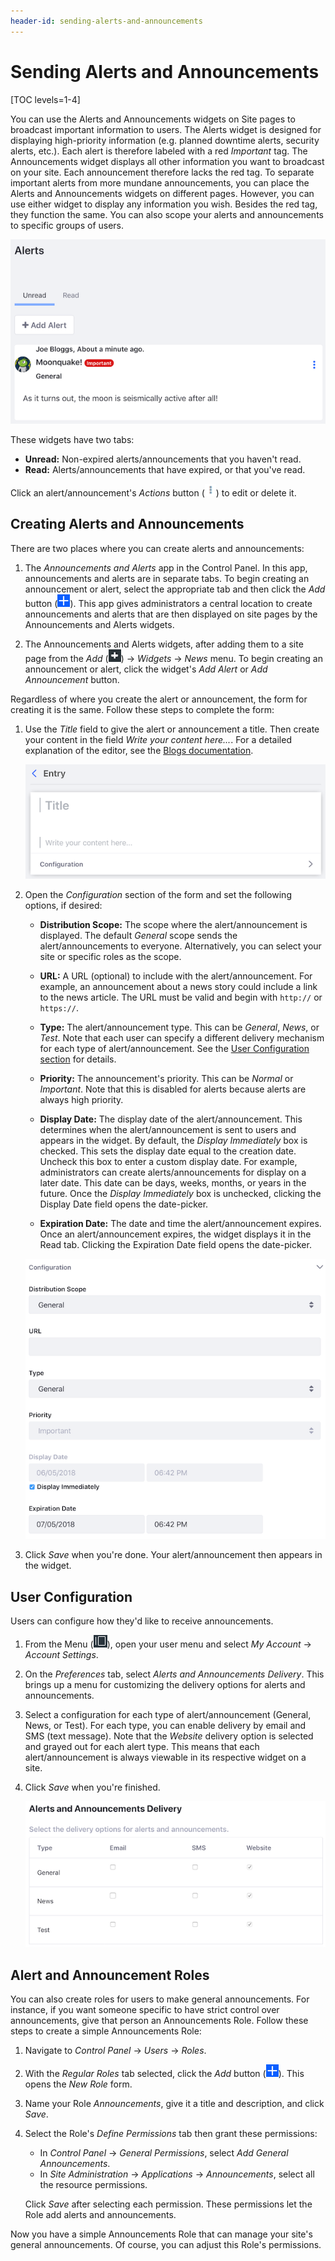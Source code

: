 ```yaml
---
header-id: sending-alerts-and-announcements
---
```


# Sending Alerts and Announcements

[TOC levels=1-4]

You can use the Alerts and Announcements widgets on Site pages to broadcast 
important information to users. The Alerts widget is designed for displaying 
high-priority information (e.g. planned downtime alerts, security alerts, etc.). 
Each alert is therefore labeled with a red *Important* tag. The Announcements
widget displays all other information you want to broadcast on your site. Each
announcement therefore lacks the red tag. To separate important alerts from
more mundane announcements, you can place the Alerts and Announcements widgets
on different pages. However, you can use either widget to display any
information you wish. Besides the red tag, they function the same. You can also
scope your alerts and announcements to specific groups of users. 

![Figure 1: The Alerts widget provides administrators with an easy way to communicate important information to appropriate groups of users.](../../../images/alerts-widget.png)

These widgets have two tabs: 

-   **Unread:** Non-expired alerts/announcements that you haven't read.
-   **Read:** Alerts/announcements that have expired, or that you've read. 

Click an alert/announcement's *Actions* button 
(![Actions](../../../images/icon-actions.png)) to edit or delete it. 

## Creating Alerts and Announcements

There are two places where you can create alerts and announcements: 

1.  The *Announcements and Alerts* app in the Control Panel. In this app, 
    announcements and alerts are in separate tabs. To begin creating an 
    announcement or alert, select the appropriate tab and then click the *Add* 
    button 
    (![Add](../../../images/icon-add.png)). 
    This app gives administrators a central location to create announcements and 
    alerts that are then displayed on site pages by the Announcements and Alerts 
    widgets. 

2.  The Announcements and Alerts widgets, after adding them to a site page from 
    the *Add* 
    (![Add](../../../images/icon-control-menu-add.png)) 
    &rarr; *Widgets* &rarr; *News* menu. To begin creating an announcement or 
    alert, click the widget's *Add Alert* or *Add Announcement* button. 

Regardless of where you create the alert or announcement, the form for creating 
it is the same. Follow these steps to complete the form: 

1.  Use the *Title* field to give the alert or announcement a title. Then create 
    your content in the field *Write your content here...*. For a detailed 
    explanation of the editor, see the 
    [Blogs documentation](/docs/7-1/user/-/knowledge_base/u/using-the-blog-entry-editor). 

    ![Figure 2: Enter your alert or announcement's title and content.](../../../images/alerts-new-alert.png)

2.  Open the *Configuration* section of the form and set the following options, 
    if desired: 

    -   **Distribution Scope:** The scope where the alert/announcement is
        displayed. The default *General* scope sends the alert/announcements to
        everyone. Alternatively, you can select your site or specific roles as
        the scope. 

    -   **URL:** A URL (optional) to include with the alert/announcement. For 
        example, an announcement about a news story could include a link to the 
        news article. The URL must be valid and begin with `http://` or 
        `https://`. 

    -   **Type:** The alert/announcement type. This can be *General*, *News*, or 
        *Test*. Note that each user can specify a different delivery mechanism 
        for each type of alert/announcement. See the 
        [User Configuration section](#user-configuration) 
        for details. 

    -   **Priority:** The announcement's priority. This can be *Normal* or 
        *Important*. Note that this is disabled for alerts because alerts are 
        always high priority. 

    -   **Display Date:** The display date of the alert/announcement. This 
        determines when the alert/announcement is sent to users and appears in 
        the widget. By default, the *Display Immediately* box is checked. This 
        sets the display date equal to the creation date. Uncheck this box to 
        enter a custom display date. For example, administrators can create 
        alerts/announcements for display on a later date. This date can be days, 
        weeks, months, or years in the future. Once the *Display Immediately* 
        box is unchecked, clicking the Display Date field opens the date-picker. 

    -   **Expiration Date:** The date and time the alert/announcement expires. 
        Once an alert/announcement expires, the widget displays it in the Read
        tab. Clicking the Expiration Date field opens the date-picker. 

    ![Figure 3: Configure your new alert or announcement.](../../../images/alerts-new-alert-config.png)

3.  Click *Save* when you're done. Your alert/announcement then appears in the 
    widget. 

## User Configuration

Users can configure how they'd like to receive announcements. 

1.  From the Menu 
    (![Menu](../../../images/icon-menu.png)), open your user menu and select 
    *My Account* &rarr; *Account Settings*. 

2.  On the *Preferences* tab, select *Alerts and Announcements Delivery*. This 
    brings up a menu for customizing the delivery options for alerts and 
    announcements. 

3.  Select a configuration for each type of alert/announcement (General, News, 
    or Test). For each type, you can enable delivery by email and SMS (text 
    message). Note that the *Website* delivery option is selected and grayed out 
    for each alert type. This means that each alert/announcement is always 
    viewable in its respective widget on a site. 

4.  Click *Save* when you're finished. 

    ![Figure 4: Each user can choose how they receive alerts and announcements.](../../../images/alerts-delivery.png)

## Alert and Announcement Roles

You can also create roles for users to make general announcements. For instance, 
if you want someone specific to have strict control over announcements, give
that person an Announcements Role. Follow these steps to create a simple
Announcements Role: 

1.  Navigate to *Control Panel* &rarr; *Users* &rarr; *Roles*. 

2.  With the *Regular Roles* tab selected, click the *Add* button 
    (![Add](../../../images/icon-add.png)). This opens the *New Role* form. 

3.  Name your Role *Announcements*, give it a title and description, and click 
    *Save*. 

4.  Select the Role's *Define Permissions* tab then grant these permissions: 

    -   In *Control Panel* &rarr; *General Permissions*, select *Add General 
        Announcements*. 
    -   In *Site Administration* &rarr; *Applications* &rarr; *Announcements*, 
        select all the resource permissions.

    Click *Save* after selecting each permission. These permissions let the Role 
    add alerts and announcements. 

Now you have a simple Announcements Role that can manage your site's general 
announcements. Of course, you can adjust this Role's permissions. 
